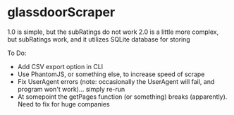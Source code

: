 # glassdoorScraper
1.0 is simple, but the subRatings do not work
2.0 is a little more complex, but subRatings work, and it utilizes SQLite database for storing

To Do:
- Add CSV export option in CLI
- Use PhantomJS, or something else, to increase speed of scrape
- Fix UserAgent errors (note: occasionally the UserAgent will fail, and program won't work)... simply re-run
- At somepoint the getPages function (or something) breaks (apparently). Need to fix for huge companies

